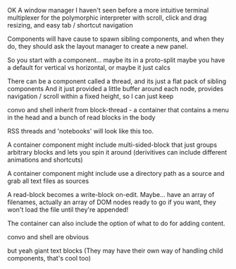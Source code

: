 OK
A window manager I haven't seen before
a more intuitive terminal multiplexer for the polymorphic interpreter
with scroll, click and drag resizing, and easy tab / shortcut navigation

Components will have cause to spawn sibling components, and when they do, they should ask the layout manager to create a new panel. 

So you start with a component... maybe its in a proto-split
maybe you have a default for vertical vs horizontal, or maybe it just calcs 

There can be a component called a thread, and its just a flat pack of sibling components
And it just provided a little buffer around each node, provides navigation / scroll within a fixed height, so I can just keep 

convo and shell inherit from block-thread - a container that contains a menu in the head and a bunch of read blocks in the body

RSS threads and 'notebooks' will look like this too.

A container component might include multi-sided-block that just groups arbitrary blocks and lets you spin it around (derivitives can include different animations and shortcuts)

A container component might include use a directory path as a source and grab all text files as sources

A read-block becomes a write-block on-edit. Maybe... have an array of filenames, actually an array of DOM nodes ready to go if you want, they won't load the file until they're appended!

The container can also include the option of what to do for adding content.

convo and shell are obvious

but yeah giant text blocks 
(They may have their own way of handling child components, that's cool too)
